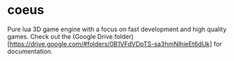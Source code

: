 coeus
=====

Pure lua 3D game engine with a focus on fast development and high quality games. Check out the (Google Drive folder)[https://drive.google.com/#folders/0B1VFdVDpTS-sa3hmNlhieEt6dUk] for documentation.
